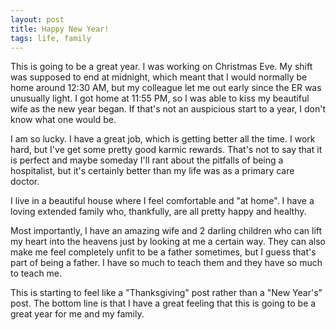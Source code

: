 ```yaml
---
layout: post
title: Happy New Year!
tags: life, family
---
```


This is going to be a great year. I was working on Christmas Eve. My shift
was supposed to end at midnight, which meant that I would normally be home
around 12:30 AM, but my colleague let me out early since the ER was
unusually light. I got home at 11:55 PM, so I was able to kiss my beautiful
wife as the new year began. If that's not an auspicious start to a year, I
don't know what one would be.

I am so lucky. I have a great job, which is getting better all the time. I
work hard, but I've get some pretty good karmic rewards. That's not to say
that it is perfect and maybe someday I'll rant about the pitfalls of being
a hospitalist, but it's certainly better than my life was as a primary care
doctor.

I live in a beautiful house where I feel comfortable and "at home". I have
a loving extended family who, thankfully, are all pretty happy and healthy.

Most importantly, I have an amazing wife and 2 darling children who can
lift my heart into the heavens just by looking at me a certain way. They
can also make me feel completely unfit to be a father sometimes, but I
guess that's part of being a father. I have so much to teach them and they
have so much to teach me.

This is starting to feel like a "Thanksgiving" post rather than a "New
Year's" post. The bottom line is that I have a great feeling that this is
going to be a great year for me and my family.
